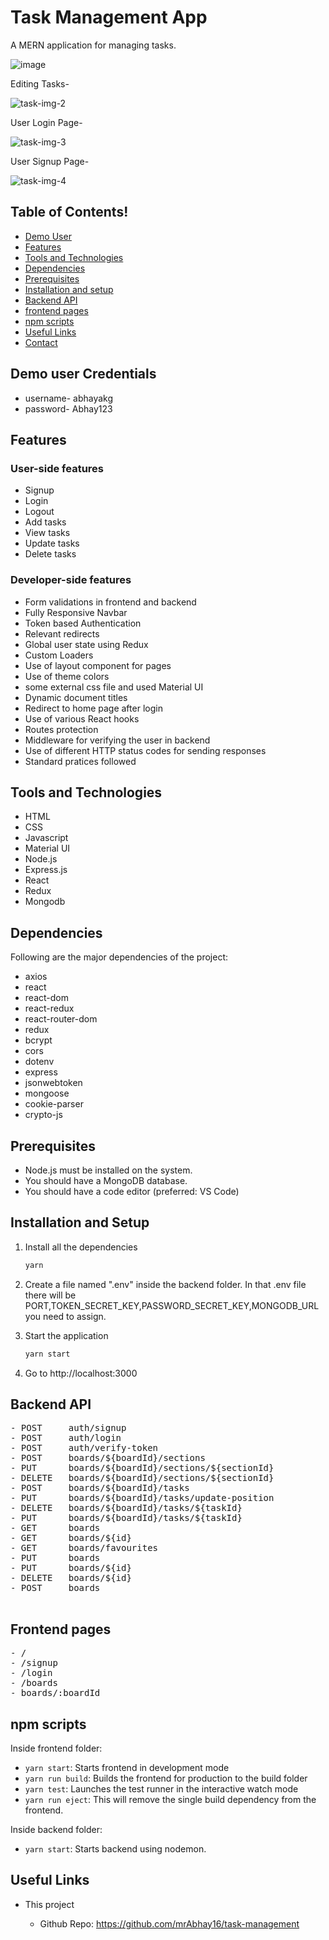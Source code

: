 # Task Management App

A MERN application for managing tasks.

![image](https://github.com/ratnasree-ghosh/task-management-app/assets/86732136/276d7019-6334-493a-9182-32c1aa5b8270)

Editing Tasks-

![task-img-2](https://github.com/ratnasree-ghosh/task-management-app/assets/86732136/c3e1df53-6dba-4868-8bbc-1f8618ac15ab)

User Login Page-

![task-img-3](https://github.com/ratnasree-ghosh/task-management-app/assets/86732136/197c2e1b-4b93-4f10-94cc-e86ce237f114)

User Signup Page-

![task-img-4](https://github.com/ratnasree-ghosh/task-management-app/assets/86732136/ed8560a9-86a5-4f28-b771-fc03f325cd55)

## Table of Contents!

- [Demo User](#demo-user-credentials)
- [Features](#features)
- [Tools and Technologies](#tools-and-technologies)
- [Dependencies](#dependencies)
- [Prerequisites](#prerequisites)
- [Installation and setup](#installation-and-setup)
- [Backend API](#backend-api)
- [frontend pages](#frontend-pages)
- [npm scripts](#npm-scripts)
- [Useful Links](#useful-links)
- [Contact](#contact)


## Demo user Credentials

- username- abhayakg
- password- Abhay123

## Features

### User-side features

- Signup
- Login
- Logout
- Add tasks
- View tasks
- Update tasks
- Delete tasks

### Developer-side features

- Form validations in frontend and backend
- Fully Responsive Navbar
- Token based Authentication
- Relevant redirects
- Global user state using Redux
- Custom Loaders
- Use of layout component for pages
- Use of theme colors
- some external css file and used Material UI
- Dynamic document titles
- Redirect to home page after login
- Use of various React hooks
- Routes protection
- Middleware for verifying the user in backend
- Use of different HTTP status codes for sending responses
- Standard pratices followed

## Tools and Technologies

- HTML
- CSS
- Javascript
- Material UI
- Node.js
- Express.js
- React
- Redux
- Mongodb

## Dependencies

Following are the major dependencies of the project:

- axios
- react
- react-dom
- react-redux
- react-router-dom
- redux
- bcrypt
- cors
- dotenv
- express
- jsonwebtoken
- mongoose
- cookie-parser
- crypto-js


## Prerequisites

- Node.js must be installed on the system.
- You should have a MongoDB database.
- You should have a code editor (preferred: VS Code)

## Installation and Setup

1. Install all the dependencies

   ```sh
   yarn 
   ```

2. Create a file named ".env" inside the backend folder. In that .env file there will be PORT,TOKEN_SECRET_KEY,PASSWORD_SECRET_KEY,MONGODB_URL you need to assign.

3. Start the application

   ```sh
   yarn start
   ```

4. Go to http://localhost:3000

## Backend API

<pre>
- POST     auth/signup
- POST     auth/login
- POST     auth/verify-token
- POST     boards/${boardId}/sections
- PUT      boards/${boardId}/sections/${sectionId}
- DELETE   boards/${boardId}/sections/${sectionId}
- POST     boards/${boardId}/tasks
- PUT      boards/${boardId}/tasks/update-position
- DELETE   boards/${boardId}/tasks/${taskId}
- PUT      boards/${boardId}/tasks/${taskId}
- GET      boards
- GET      boards/${id}
- GET      boards/favourites
- PUT      boards
- PUT      boards/${id}
- DELETE   boards/${id}
- POST     boards

</pre>

## Frontend pages

<pre>
- /                 
- /signup           
- /login            
- /boards            
- boards/:boardId    
</pre>

## npm scripts


Inside frontend folder:

- `yarn start`: Starts frontend in development mode
- `yarn run build`: Builds the frontend for production to the build folder
- `yarn test`: Launches the test runner in the interactive watch mode
- `yarn run eject`: This will remove the single build dependency from the frontend.

Inside backend folder:

- `yarn start`: Starts backend using nodemon.

## Useful Links

- This project

  - Github Repo: https://github.com/mrAbhay16/task-management

